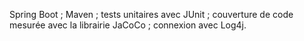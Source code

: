Spring Boot ;
Maven ;
tests unitaires avec JUnit ;
couverture de code mesurée avec la librairie JaCoCo ;
connexion avec Log4j.
